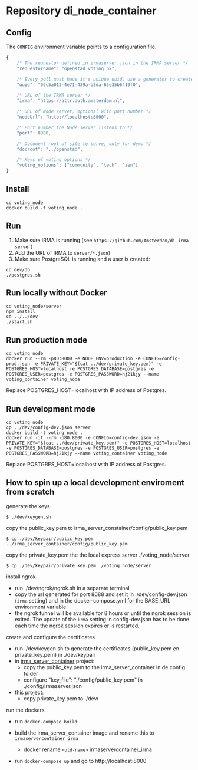 # Repository di_node_container

## Config

The `CONFIG` environment variable points to a configuration file.

```javascript
{
    /* The requestor defined in irmaserver.json in the IRMA server */
    "requestorname": "openstad_voting_pk",

    /* Every poll must have it's unique uuid, use a generator to create one */
    "uuid": "06c5a013-4e71-439a-b8da-65e35b6419f0",

    /* URL of the IRMA server */
    "irma": "https://attr.auth.amsterdam.nl",

    /* URL of Node server, optional with port number */
    "nodeUrl": "http://localhost:8000",

    /* Port number the Node server listens to */
    "port": 8000,

    /* Document root of site to serve, only for demo */
    "docroot": "../openstad",

    /* Keys of voting options */
    "voting_options": ["community", "tech", "zen"]
}
```

## Install

```shell
cd voting_node
docker build -t voting_node .
```

## Run

1. Make sure IRMA is running (see `https://github.com/Amsterdam/di-irma-server`)
2. Add the URL of IRMA to `server/*.json`)
3. Make sure PostgreSQL is running and a user is created:

```shell
cd dev/db
./postgres.sh
```

## Run locally without Docker

```shell
cd voting_node/server
npm install
cd ../../dev
./start.sh
```

## Run production mode

```shell
cd voting_node
docker run --rm -p80:8000 -e NODE_ENV=production -e CONFIG=config-prod.json -e PRIVATE_KEY="$(cat ../dev/private_key.pem)" -e POSTGRES_HOST=localhost -e POSTGRES_DATABASE=postgres -e POSTGRES_USER=postgres -e POSTGRES_PASSWORD=hj21kjy --name voting_container voting_node
```

Replace POSTGRES_HOST=localhost with IP address of Postgres.

## Run development mode

```shell
cd voting_node
cp ../dev/config-dev.json server
docker build -t voting_node .
docker run -it --rm -p80:8000 -e CONFIG=config-dev.json -e PRIVATE_KEY="$(cat ../dev/private_key.pem)" -e POSTGRES_HOST=localhost -e POSTGRES_DATABASE=postgres -e POSTGRES_USER=postgres -e POSTGRES_PASSWORD=hj21kjy --name voting_container voting_node
```

Replace POSTGRES_HOST=localhost with IP address of Postgres.


## How to spin up a local development enviroment from scratch


generate the keys

```shell
$ ./dev/keygen.sh
```

copy the public_key.pem to irma_server_constainer/config/public_key.pem

```shell
$ cp ./dev/keypair/public_key.pem ../irma_server_container/config/public_key.pem
```

copy the private_key.pem the the local express server ./voting_node/server

```shell
$ cp ./dev/keypair/private_key.pem ./voting_node/server
```

install ngrok

- run ./dev/ngrok/ngrok.sh in a separate terminal
- copy the url generated for port 8088 and set it in ./dev/config-dev.json (`irma` setting) and in the 
  docker-compose.yml for the BASE_URL environment variable
- the ngrok tunnel will be available for 8 hours or until the ngrok session is exited. The update of the `irma` setting
  in config-dev.json has to be done each time the ngrok session expires or is restarted.

create and configure the certificates

- run ./dev/keygen.sh to generate the certificates (public_key.pem en private_key.pem) in ./dev/keypair
- in [irma_server_container](https://gitlab.com/stanguldemond/irma_server_container) project:
  - copy the public_key.pem to the irma_server_container in de config folder
  - configure "key_file": "./config/public_key.pem" in ./config/irmaserver.json
- this project:
  - copy private_key.pem to ./dev/

run the dockers

- run `docker-compose build`
- build the irma_server_container image and rename this to `irmaservercontainer_irma`
    - docker rename `<old-name>` irmaservercontainer_irma

- run `docker-compose up` and go to http://localhost:8000


